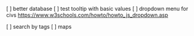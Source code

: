 
[ ] better database
[ ] test tooltip with basic values
[ ] dropdown menu for civs
https://www.w3schools.com/howto/howto_js_dropdown.asp

[ ] search by tags
[ ] maps
